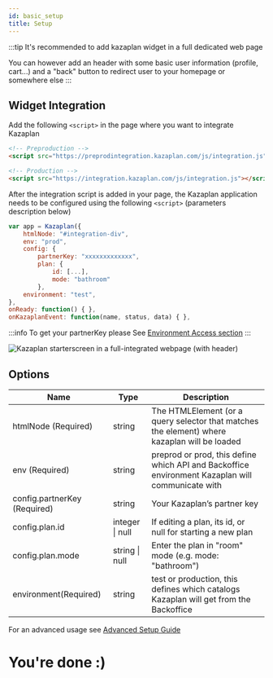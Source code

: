 ```yaml
---
id: basic_setup
title: Setup
---
```


:::tip
It's recommended to add kazaplan widget in a full dedicated web page

You can however add an header with some basic user information (profile,
cart...) and a "back" button to redirect user to your homepage or
somewhere else
:::

## Widget Integration

Add the following `<script>` in the page where you want to integrate Kazaplan

```html
<!-- Preproduction -->
<script src="https://preprodintegration.kazaplan.com/js/integration.js"></script>

<!-- Production -->
<script src="https://integration.kazaplan.com/js/integration.js"></script>
```

After the integration script is added in your page, the Kazaplan
application needs to be configured using the following `<script>`
(parameters description below)

```javascript
var app = Kazaplan({
    htmlNode: "#integration-div",
    env: "prod",
    config: {
        partnerKey: "xxxxxxxxxxxxx",
        plan: {
            id: [...],
            mode: "bathroom"
        },
    environment: "test",
},
onReady: function() { },
onKazaplanEvent: function(name, status, data) { },
```

:::info
To get your partnerKey please See [Environment Access section](/docs/env_access)
:::

![Kazaplan starterscreen in a full-integrated webpage (with header)](/img/starterscreen.png)

## Options

| Name                                | Type            | Description                                                                                                                       |
|-------------------------------------|-----------------|-----------------------------------------------------------------------------------------------------------------------------------|
| htmlNode \(Required\)               | string          | The HTMLElement \(or a query selector that matches the element\) where kazaplan will be loaded                                    |
| env \(Required\)                    | string          | preprod or prod, this define which API and Backoffice environment Kazaplan will communicate with                                  |
| config\.partnerKey \(Required\)     | string          | Your Kazaplan’s partner key                                                                                                       |
| config\.plan\.id                    | integer \| null | If editing a plan, its id, or null for starting a new plan                                                                        |
| config\.plan\.mode                  | string \| null  | Enter the plan in "room" mode \(e\.g\. mode: "bathroom"\)                                                                         |
| environment\(Required\)             | string          | test or production, this defines which catalogs Kazaplan will get from the Backoffice                                             |

For an advanced usage see [Advanced Setup Guide](/docs/advanced_setup)

# You're done :)
